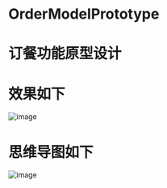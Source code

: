 # OrderModelPrototype
# 订餐功能原型设计
# 效果如下
![image](https://github.com/634069490/axureOrderPrototype/blob/master/%E6%95%88%E6%9E%9C/%E6%95%88%E6%9E%9C%E5%9B%BE.gif)
# 思维导图如下
![image](https://github.com/634069490/axureOrderPrototype/blob/master/%E6%95%88%E6%9E%9C/%E6%80%9D%E7%BB%B4%E5%AF%BC%E5%9B%BE.png)